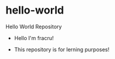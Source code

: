 # hello-world
Hello World Repository

 - Hello I'm fracru!

 - This repository is for lerning purposes!
